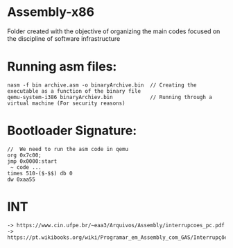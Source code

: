# Assembly-x86

Folder created with the objective of organizing the main codes focused on the discipline of software infrastructure

# Running asm files:
    nasm -f bin archive.asm -o binaryArchive.bin  // Creating the executable as a function of the binary file
    qemu-system-i386 binaryArchiev.bin            // Running through a virtual machine (For security reasons)
    
# Bootloader Signature:                           
    //  We need to run the asm code in qemu    
    org 0x7c00;
    jmp 0x0000:start
     ~ code ...
    times 510-($-$$) db 0                
    dw 0xaa55

# INT 
    -> https://www.cin.ufpe.br/~eaa3/Arquivos/Assembly/interrupcoes_pc.pdf
    -> https://pt.wikibooks.org/wiki/Programar_em_Assembly_com_GAS/Interrupções_do_BIOS
